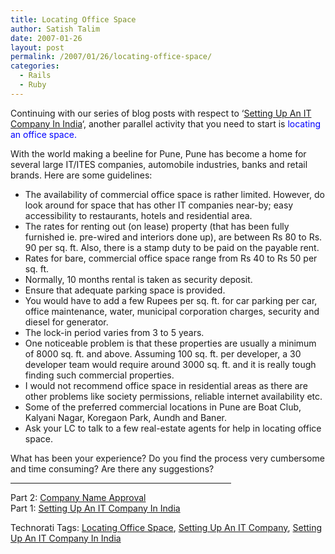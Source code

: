 ```yaml
---
title: Locating Office Space
author: Satish Talim
date: 2007-01-26
layout: post
permalink: /2007/01/26/locating-office-space/
categories:
  - Rails
  - Ruby
---
```

<div>
  <!--adsense-->
</div>

<div>
  <p>
    Continuing with our series of blog posts with respect to &#8216;<a href="http://rubylearning.com/blog/2007/01/20/setting-up-an-it-company-in-india/" >Setting Up An IT Company In India</a>&#8216;, another parallel activity that you need to start is <span style="color:blue;">locating an office space.</span>
  </p>
  
  <p>
    With the world making a beeline for Pune, Pune has become a home for several large IT/ITES companies, automobile industries, banks and retail brands. Here are some guidelines:
  </p>
  
  <ul>
    <li>
      The availability of commercial office space is rather limited. However, do look around for space that has other IT companies near-by; easy accessibility to restaurants, hotels and residential area.
    </li>
    <li>
      The rates for renting out (on lease) property (that has been fully furnished ie. pre-wired and interiors done up), are between Rs 80 to Rs. 90 per sq. ft. Also, there is a stamp duty to be paid on the payable rent.
    </li>
    <li>
      Rates for bare, commercial office space range from Rs 40 to Rs 50 per sq. ft.
    </li>
    <li>
      Normally, 10 months rental is taken as security deposit.
    </li>
    <li>
      Ensure that adequate parking space is provided.
    </li>
    <li>
      You would have to add a few Rupees per sq. ft. for car parking per car, office maintenance, water, municipal corporation charges, security and diesel for generator.
    </li>
    <li>
      The lock-in period varies from 3 to 5 years.
    </li>
    <li>
      One noticeable problem is that these properties are usually a minimum of 8000 sq. ft. and above. Assuming 100 sq. ft. per developer, a 30 developer team would require around 3000 sq. ft. and it is really tough finding such commercial properties.
    </li>
    <li>
      I would not recommend office space in residential areas as there are other problems like society permissions, reliable internet availability etc.
    </li>
    <li>
      Some of the preferred commercial locations in Pune are Boat Club, Kalyani Nagar, Koregaon Park, Aundh and Baner.
    </li>
    <li>
      Ask your LC to talk to a few real-estate agents for help in locating office space.
    </li>
  </ul>
  
  <p>
    What has been your experience? Do you find the process very cumbersome and time consuming? Are there any suggestions?
  </p>
  
  <hr align="center" width="70%" />
  
  <p>
    Part 2: <a href="http://rubylearning.com/blog/2007/01/26/company-name-approval/" >Company Name Approval</a><br />Part 1: <a href="http://rubylearning.com/blog/2007/01/20/setting-up-an-it-company-in-india/" >Setting Up An IT Company In India</a>
  </p>
</div>

<div>
  <a href="http://technorati.com/tag/Instant+Rails" rel="tag"></a><a href="http://technorati.com/tag/Quick+Ruby" rel="tag"></a><a href="http://technorati.com/tag/Instant+Rails" rel="tag"></a><a href="http://technorati.com/tag/Pune+Ruby" rel="tag"></a><a href="http://technorati.com/tag/Quick+Ruby+Guide" rel="tag"></a><a href="http://technorati.com/tag/Programming+Languages" rel="tag"></a><a href="http://technorati.com/tag/Blogs" rel="tag"></a><a href="http://technorati.com/tag/Ruby" rel="tag"></a><a href="http://technorati.com/tag/PuneRuby" rel="tag"></a><a href="http://technorati.com/tag/QuickRuby" rel="tag"></a><a href="http://technorati.com/tag/PuneBloggers" rel="tag"></a><a href="http://technorati.com/tag/PuneBlogs" rel="tag"></a><a href="http://technorati.com/tag/Blogosphere" rel="tag"></a><a href="http://technorati.com/tag/Digg" rel="tag"></a><a href="http://technorati.com/tag/Media" rel="tag"></a><a href="http://technorati.com/tag/Tip" rel="tag"></a><a href="http://technorati.com/tag/RSS" rel="tag"></a><a href="http://technorati.com/tag/Marketing" rel="tag"></a><a href="http://technorati.com/tag/News" rel="tag"></a><a href="http://technorati.com/tag/IndianGuru" rel="tag"></a><a href="http://technorati.com/tag/Blogging" rel="tag"></a><a href="http://technorati.com/tag/Internet" rel="tag"></a><a href="http://technorati.com/tag/Blog" rel="tag"></a><a href="http://technorati.com/tag/Technical+Support" rel="tag"></a><a href="http://technorati.com/tag/Free+Software" rel="tag"></a><a href="http://technorati.com/tag/Help" rel="tag"></a><a href="http://technorati.com/tag/Pune" rel="tag"></a><a href="http://technorati.com/tag/SatishTalim" rel="tag"></a><a href="http://technorati.com/tag/Satish+Talim" rel="tag"></a><a href="http://technorati.com/tag/Weblog" rel="tag"></a><a href="http://technorati.com/tag/Weblogs" rel="tag"></a><a href="http://technorati.com/tag/Training" rel="tag"></a><a href="http://technorati.com/tag/Free+Training" rel="tag"></a><a href="http://technorati.com/tag/Tutorial" rel="tag"></a><a href="http://technorati.com/tag/Education" rel="tag"></a><a href="http://technorati.com/tag/Teacher" rel="tag"></a><a href="http://technorati.com/tag/Learning+Ruby" rel="tag"></a>
</div>

Technorati Tags: <a href="http://technorati.com/tag/Locating+Office+Space" rel="tag">Locating Office Space</a>, <a href="http://technorati.com/tag/Setting+Up+An+IT+Company" rel="tag">Setting Up An IT Company</a>, <a href="http://technorati.com/tag/Setting+Up+An+IT+Company+In+India" rel="tag">Setting Up An IT Company In India</a>
